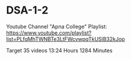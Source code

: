 # DSA-1-2

Youtube Channel "Apna College" Playlist:
https://www.youtube.com/playlist?list=PLfqMhTWNBTe3LtFWcvwpqTkUSlB32kJop


Target 35 videos
13:24 Hours
1284 Minutes
